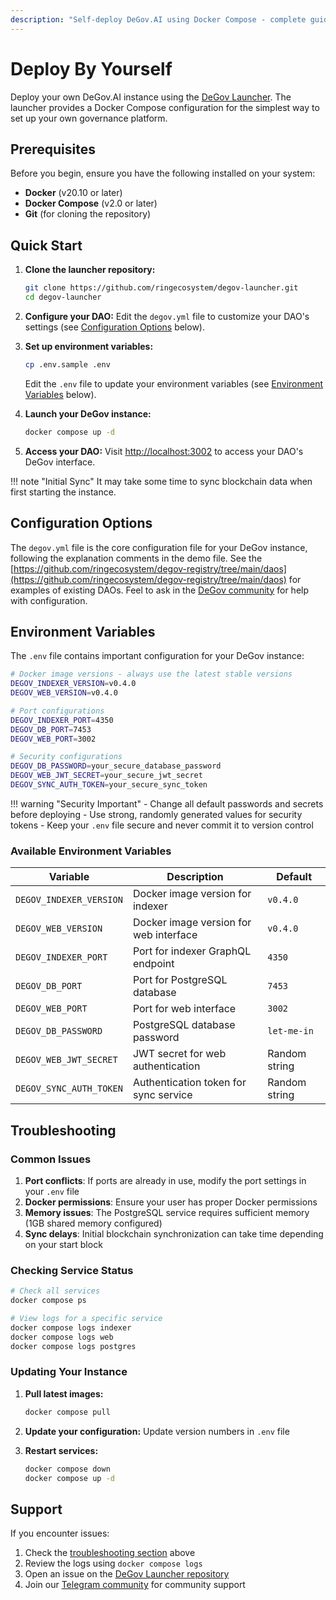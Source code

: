 ```yaml
---
description: "Self-deploy DeGov.AI using Docker Compose - complete guide to setting up your own governance platform instance with the DeGov Launcher toolkit."
---
```


# Deploy By Yourself

Deploy your own DeGov.AI instance using the [DeGov Launcher](https://github.com/ringecosystem/degov-launcher). The launcher provides a Docker Compose configuration for the simplest way to set up your own governance platform.

## Prerequisites

Before you begin, ensure you have the following installed on your system:

- **Docker** (v20.10 or later)
- **Docker Compose** (v2.0 or later)
- **Git** (for cloning the repository)

## Quick Start

1. **Clone the launcher repository:**
   ```bash
   git clone https://github.com/ringecosystem/degov-launcher.git
   cd degov-launcher
   ```

2. **Configure your DAO:**
   Edit the `degov.yml` file to customize your DAO's settings (see [Configuration Options](#configuration-options) below).

3. **Set up environment variables:**
   ```bash
   cp .env.sample .env
   ```
   Edit the `.env` file to update your environment variables (see [Environment Variables](#environment-variables) below).

4. **Launch your DeGov instance:**
   ```bash
   docker compose up -d
   ```

5. **Access your DAO:**
   Visit [http://localhost:3002](http://localhost:3002) to access your DAO's DeGov interface.

!!! note "Initial Sync"
    It may take some time to sync blockchain data when first starting the instance.

## Configuration Options

The `degov.yml` file is the core configuration file for your DeGov instance, following the explanation comments in the demo file. See the [https://github.com/ringecosystem/degov-registry/tree/main/daos](https://github.com/ringecosystem/degov-registry/tree/main/daos) for examples of existing DAOs. Feel to ask in the [DeGov community](https://t.me/RingDAO_Hub) for help with configuration.

## Environment Variables

The `.env` file contains important configuration for your DeGov instance:

```bash
# Docker image versions - always use the latest stable versions
DEGOV_INDEXER_VERSION=v0.4.0
DEGOV_WEB_VERSION=v0.4.0

# Port configurations
DEGOV_INDEXER_PORT=4350
DEGOV_DB_PORT=7453
DEGOV_WEB_PORT=3002

# Security configurations
DEGOV_DB_PASSWORD=your_secure_database_password
DEGOV_WEB_JWT_SECRET=your_secure_jwt_secret
DEGOV_SYNC_AUTH_TOKEN=your_secure_sync_token
```

!!! warning "Security Important"
    - Change all default passwords and secrets before deploying
    - Use strong, randomly generated values for security tokens
    - Keep your `.env` file secure and never commit it to version control

### Available Environment Variables

| Variable | Description | Default |
|----------|-------------|---------|
| `DEGOV_INDEXER_VERSION` | Docker image version for indexer | `v0.4.0` |
| `DEGOV_WEB_VERSION` | Docker image version for web interface | `v0.4.0` |
| `DEGOV_INDEXER_PORT` | Port for indexer GraphQL endpoint | `4350` |
| `DEGOV_DB_PORT` | Port for PostgreSQL database | `7453` |
| `DEGOV_WEB_PORT` | Port for web interface | `3002` |
| `DEGOV_DB_PASSWORD` | PostgreSQL database password | `let-me-in` |
| `DEGOV_WEB_JWT_SECRET` | JWT secret for web authentication | Random string |
| `DEGOV_SYNC_AUTH_TOKEN` | Authentication token for sync service | Random string |

## Troubleshooting

### Common Issues

1. **Port conflicts**: If ports are already in use, modify the port settings in your `.env` file
2. **Docker permissions**: Ensure your user has proper Docker permissions
3. **Memory issues**: The PostgreSQL service requires sufficient memory (1GB shared memory configured)
4. **Sync delays**: Initial blockchain synchronization can take time depending on your start block

### Checking Service Status

```bash
# Check all services
docker compose ps

# View logs for a specific service
docker compose logs indexer
docker compose logs web
docker compose logs postgres
```

### Updating Your Instance

1. **Pull latest images:**
   ```bash
   docker compose pull
   ```

2. **Update your configuration:**
   Update version numbers in `.env` file

3. **Restart services:**
   ```bash
   docker compose down
   docker compose up -d
   ```

## Support

If you encounter issues:

1. Check the [troubleshooting section](#troubleshooting) above
2. Review the logs using `docker compose logs`
3. Open an issue on the [DeGov Launcher repository](https://github.com/ringecosystem/degov-launcher/issues)
4. Join our [Telegram community](https://t.me/RingDAO_Hub) for community support